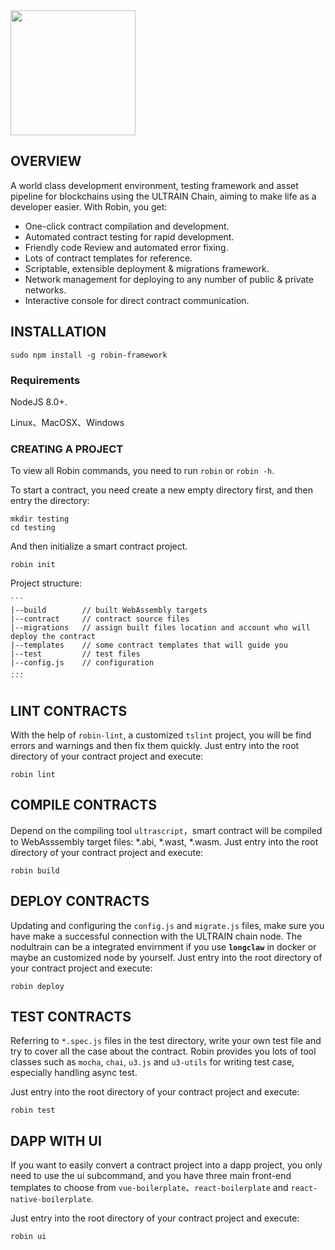 <img src="https://user-images.githubusercontent.com/1866848/46092758-33c63000-c1e8-11e8-8d70-655c7358df89.png" width="200" hegiht="300" align=center />


## OVERVIEW

A world class development environment, testing framework and asset pipeline for blockchains using the ULTRAIN Chain, aiming to make life as a developer easier. With Robin, you get:

* One-click contract compilation and development.
* Automated contract testing for rapid development.
* Friendly code Review and automated error fixing.
* Lots of contract templates for reference.
* Scriptable, extensible deployment & migrations framework.
* Network management for deploying to any number of public & private networks.
* Interactive console for direct contract communication.

## INSTALLATION

```
sudo npm install -g robin-framework
```

### Requirements
NodeJS 8.0+.

Linux、MacOSX、Windows

### CREATING A PROJECT

To view all Robin commands, you need to run `robin` or `robin -h`.

To start a contract, you need create a new empty directory first, and then entry the directory:

```
mkdir testing
cd testing
```
And then initialize a smart contract project.

```
robin init
```

Project structure:

    ```
    |--build        // built WebAssembly targets
    |--contract     // contract source files
    |--migrations   // assign built files location and account who will deploy the contract
    |--templates    // some contract templates that will guide you
    |--test         // test files 
    |--config.js    // configuration
    ...
    ```

## LINT CONTRACTS
With the help of `robin-lint`, a customized `tslint` project, you will be find errors and warnings and then fix them quickly.
Just entry into the root directory of your contract project and execute: 
```
robin lint
```

## COMPILE CONTRACTS

Depend on the compiling tool `ultrascript`，smart contract will be compiled to WebAsssembly target files: *.abi, *.wast, *.wasm.
Just entry into the root directory of your contract project and execute: 
```
robin build
```

## DEPLOY CONTRACTS

Updating and configuring the `config.js` and `migrate.js` files, make sure you have make a successful connection with the ULTRAIN chain node. The nodultrain can be a integrated envirnment if you use **`longclaw`** in docker or maybe an customized node by yourself.
Just entry into the root directory of your contract project and execute: 
```
robin deploy
```

## TEST CONTRACTS

Referring to `*.spec.js` files in the test directory, write your own test file and try to cover all the case about the contract. Robin provides you lots of tool classes such as `mocha`, `chai`, `u3.js` and `u3-utils` for writing test case, especially handling async test.

Just entry into the root directory of your contract project and execute: 
```
robin test
```

## DAPP WITH UI

If you want to easily convert a contract project into a dapp project, you only need to use the ui subcommand, and you have three main front-end templates to choose from  `vue-boilerplate`、`react-boilerplate` and `react-native-boilerplate`.

Just entry into the root directory of your contract project and execute: 
```
robin ui
```

